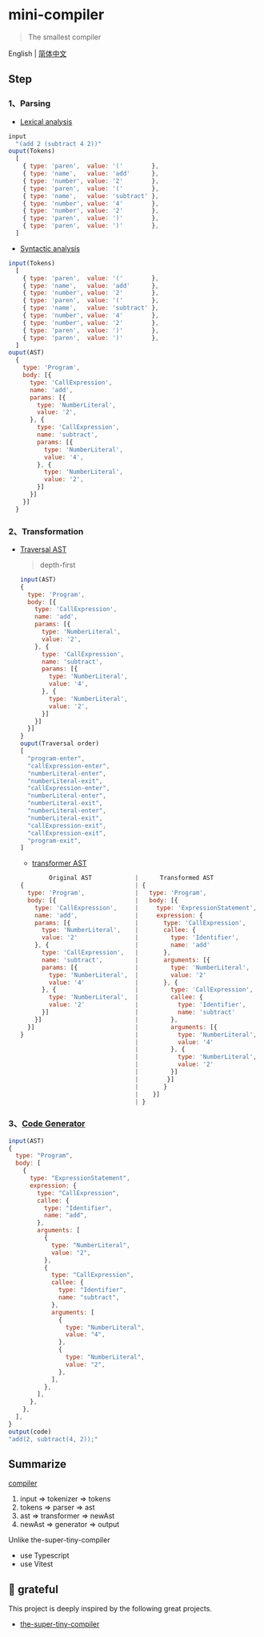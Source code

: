 # mini-compiler

> The smallest compiler

English | [简体中文](README_zh-CN.md)

## Step

### 1、Parsing

- [Lexical analysis](./src/tokenizer.ts)

```javascript
input
  "(add 2 (subtract 4 2))"
ouput(Tokens)
  [
    { type: 'paren',  value: '('        },
    { type: 'name',   value: 'add'      },
    { type: 'number', value: '2'        },
    { type: 'paren',  value: '('        },
    { type: 'name',   value: 'subtract' },
    { type: 'number', value: '4'        },
    { type: 'number', value: '2'        },
    { type: 'paren',  value: ')'        },
    { type: 'paren',  value: ')'        },
  ]
```

- [Syntactic analysis](./src/parser.ts)

```javascript
input(Tokens)
  [
    { type: 'paren',  value: '('        },
    { type: 'name',   value: 'add'      },
    { type: 'number', value: '2'        },
    { type: 'paren',  value: '('        },
    { type: 'name',   value: 'subtract' },
    { type: 'number', value: '4'        },
    { type: 'number', value: '2'        },
    { type: 'paren',  value: ')'        },
    { type: 'paren',  value: ')'        },
  ]
ouput(AST)
  {
    type: 'Program',
    body: [{
      type: 'CallExpression',
      name: 'add',
      params: [{
        type: 'NumberLiteral',
        value: '2',
      }, {
        type: 'CallExpression',
        name: 'subtract',
        params: [{
          type: 'NumberLiteral',
          value: '4',
        }, {
          type: 'NumberLiteral',
          value: '2',
        }]
      }]
    }]
  }
```

### 2、Transformation

- [Traversal AST](./src/traverse.ts)
  > depth-first

  ```javascript
  input(AST)
  {
    type: 'Program',
    body: [{
      type: 'CallExpression',
      name: 'add',
      params: [{
        type: 'NumberLiteral',
        value: '2',
      }, {
        type: 'CallExpression',
        name: 'subtract',
        params: [{
          type: 'NumberLiteral',
          value: '4',
        }, {
          type: 'NumberLiteral',
          value: '2',
        }]
      }]
    }]
  }
  ouput(Traversal order)
  [
    "program-enter",
    "callExpression-enter",
    "numberLiteral-enter",
    "numberLiteral-exit",
    "callExpression-enter",
    "numberLiteral-enter",
    "numberLiteral-exit",
    "numberLiteral-enter",
    "numberLiteral-exit",
    "callExpression-exit",
    "callExpression-exit",
    "program-exit",
  ]
  ```

  - [transformer AST](./src/transformer.ts)

  ```javascript
          Original AST            |      Transformed AST
  {                               | {
    type: 'Program',              |   type: 'Program',
    body: [{                      |   body: [{
      type: 'CallExpression',     |     type: 'ExpressionStatement',
      name: 'add',                |     expression: {
      params: [{                  |       type: 'CallExpression',
        type: 'NumberLiteral',    |       callee: {
        value: '2'                |         type: 'Identifier',
      }, {                        |         name: 'add'
        type: 'CallExpression',   |       },
        name: 'subtract',         |       arguments: [{
        params: [{                |         type: 'NumberLiteral',
          type: 'NumberLiteral',  |         value: '2'
          value: '4'              |       }, {
        }, {                      |         type: 'CallExpression',
          type: 'NumberLiteral',  |         callee: {
          value: '2'              |           type: 'Identifier',
        }]                        |           name: 'subtract'
      }]                          |         },
    }]                            |         arguments: [{
  }                               |           type: 'NumberLiteral',
                                  |           value: '4'
                                  |         }, {
                                  |           type: 'NumberLiteral',
                                  |           value: '2'
                                  |         }]
                                  |        }]
                                  |       }
                                  |    }]
                                  | }
  ```

### 3、[Code Generator](./src/codeGenerator.ts)

  ```javascript
  input(AST)
  {
    type: "Program",
    body: [
      {
        type: "ExpressionStatement",
        expression: {
          type: "CallExpression",
          callee: {
            type: "Identifier",
            name: "add",
          },
          arguments: [
            {
              type: "NumberLiteral",
              value: "2",
            },
            {
              type: "CallExpression",
              callee: {
                type: "Identifier",
                name: "subtract",
              },
              arguments: [
                {
                  type: "NumberLiteral",
                  value: "4",
                },
                {
                  type: "NumberLiteral",
                  value: "2",
                },
              ],
            },
          ],
        },
      },
    ],
  }
  output(code)
  "add(2, subtract(4, 2));"
  ```

## Summarize

[compiler](./src/index.ts)

1.  input => tokenizer => tokens
2.  tokens => parser => ast
3.  ast => transformer => newAst
4.  newAst => generator => output

Unlike the-super-tiny-compiler

- use Typescript
- use Vitest

## 🌸 grateful

This project is deeply inspired by the following great projects.

- [the-super-tiny-compiler](https://github.com/jamiebuilds/the-super-tiny-compiler)
